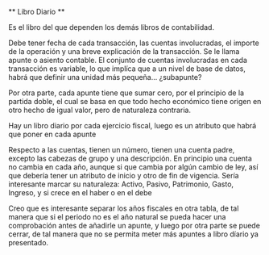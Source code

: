 ** Libro Diario **

Es el libro del que dependen los demás libros de contabilidad.

Debe tener fecha de cada transacción, las cuentas involucradas, el importe de la operación y una breve explicación de la transacción. Se le llama apunte o asiento contable.
El conjunto de cuentas involucradas en cada transacción es variable, lo que implíca que a un nivel de base de datos, habrá que definir una unidad más pequeña... ¿subapunte?

Por otra parte, cada apunte tiene que sumar cero, por el principio de la partida doble, el cual se basa en que todo hecho económico tiene origen en otro hecho de igual valor, pero de naturaleza contraria.

Hay un libro diario por cada ejercicio fiscal, luego es un atributo que habrá que poner en cada apunte

Respecto a las cuentas, tienen un número, tienen una cuenta padre, excepto las cabezas de grupo y una descripción. En principio una cuenta no cambia en cada año, aunque si que cambia por algún cambio de ley, así que debería tener un atributo de inicio y otro de fin de vigencia. Sería interesante marcar su naturaleza: Activo, Pasivo, Patrimonio, Gasto, Ingreso, y si crece en el haber o en el debe

Creo que es interesante separar los años fiscales en otra tabla, de tal manera que si el periodo no es el año natural se pueda hacer una comprobación antes de añadirle un apunte, y luego por otra parte se puede cerrar, de tal manera que no se permita meter más apuntes a libro díario ya presentado.